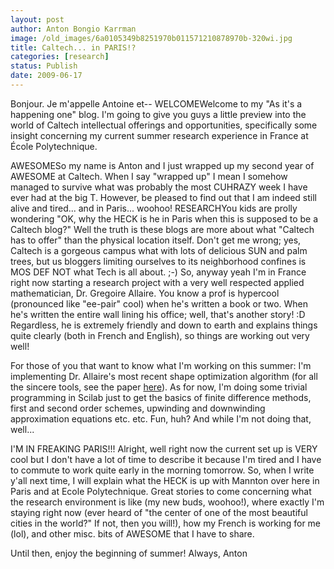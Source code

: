 ```yaml
---
layout: post
author: Anton Bongio Karrman
image: /old_images/6a0105349b8251970b011571210878970b-320wi.jpg
title: Caltech... in PARIS!?
categories: [research]
status: Publish
date: 2009-06-17
---
```



Bonjour. Je m'appelle Antoine et--
WELCOMEWelcome to my "As it's a happening one" blog. I'm going to give you guys a little preview into the world of Caltech intellectual offerings and opportunities, specifically some insight concerning my current summer research experience in France at École Polytechnique.

AWESOMESo my name is Anton and I just wrapped up my second year of AWESOME at Caltech. When I say "wrapped up" I mean I somehow managed to survive what was probably the most CUHRAZY week I have ever had at the big T. However, be pleased to find out that I am indeed still alive and tired... and in Paris... woohoo!
RESEARCHYou kids are prolly wondering "OK, why the HECK is he in Paris when this is supposed to be a Caltech blog?" Well the truth is these blogs are more about what "Caltech has to offer" than the physical location itself. Don't get me wrong; yes, Caltech is a gorgeous campus what with lots of delicious SUN and palm trees, but us bloggers limiting ourselves to its neighborhood confines is MOS DEF NOT what Tech is all about. ;-)
So, anyway yeah I'm in France right now starting a research project with a very well respected applied mathematician, Dr. Gregoire Allaire. You know a prof is hypercool (pronounced like "ee-pair" cool) when he's written a book or two. When he's written the entire wall lining his office; well, that's another story! :D Regardless, he is extremely friendly and down to earth and explains things quite clearly (both in French and English), so things are working out very well!

For those of you that want to know what I'm working on this summer: I'm implementing Dr. Allaire's most recent shape optimization algorithm (for all the sincere tools, see the paper [here](https://www.cmap.polytechnique.fr/%7Ejouve/papers/cras.pdf)). As for now, I'm doing some trivial programming in Scilab just to get the basics of finite difference methods, first and second order schemes, upwinding and downwinding approximation equations etc. etc. Fun, huh? And while I'm not doing that, well...

I'M IN FREAKING PARIS!!! Alright, well right now the current set up is VERY cool but I don't have a lot of time to describe it because I'm tired and I have to commute to work quite early in the morning tomorrow. So, when I write y'all next time, I will explain what the HECK is up with Mannton over here in Paris and at Ecole Polytechnique. Great stories to come concerning what the research environment is like (my new buds, woohoo!), where exactly I'm staying right now (ever heard of "the center of one of the most beautiful cities in the world?" If not, then you will!), how my French is working for me (lol), and other misc. bits of AWESOME that I have to share.

Until then, enjoy the beginning of summer!
Always,
Anton
